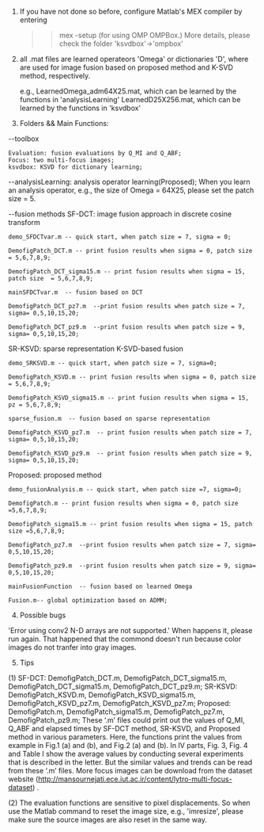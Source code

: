 
1. If you have not done so before, configure Matlab's MEX compiler by entering

    >> mex -setup 
   (for using OMP OMPBox.)
   More details, please check the folder 'ksvdbox'->'ompbox'

2. all .mat files are learned operateors 'Omega' or dictionaries 'D', where are used for image fusion based on proposed method and K-SVD method, respectively. 


   e.g., LearnedOmega_adm64X25.mat, which can be learned by the functions in 'analysisLearning'
         LearnedD25X256.mat, which can be learned by the functions in 'ksvdbox'

3. Folders && Main Functions:

--toolbox

    Evaluation: fusion evaluations by Q_MI and Q_ABF;
    Focus: two multi-focus images;
    ksvdbox: KSVD for dictionary learning;

--analysisLearning: analysis operator learning(Proposed); When you learn an analysis operator, e.g., the size of Omega = 64X25, please set the patch size = 5. 

--fusion methods
SF-DCT: image fusion approach in discrete cosine transform

    demo_SFDCTvar.m -- quick start, when patch size = 7, sigma = 0;
    
    DemofigPatch_DCT.m -- print fusion results when sigma = 0, patch size = 5,6,7,8,9;
    
    DemofigPatch_DCT_sigma15.m -- print fusion results when sigma = 15, patch size  = 5,6,7,8,9;
    
    mainSFDCTvar.m  -- fusion based on DCT
    
    DemofigPatch_DCT_pz7.m  --print fusion results when patch size = 7, sigma= 0,5,10,15,20; 
    
    DemofigPatch_DCT_pz9.m  --print fusion results when patch size = 9, sigma= 0,5,10,15,20; 


SR-KSVD: sparse representation K-SVD-based fusion

    demo_SRKSVD.m -- quick start, when patch size = 7, sigma=0;
    
    DemofigPatch_KSVD.m -- print fusion results when sigma = 0, patch size = 5,6,7,8,9;
    
    DemofigPatch_KSVD_sigma15.m -- print fusion results when sigma = 15, pz = 5,6,7,8,9;
    
    sparse_fusion.m  -- fusion based on sparse representation
    
    DemofigPatch_KSVD_pz7.m  -- print fusion results when patch size = 7, sigma= 0,5,10,15,20; 
    
    DemofigPatch_KSVD_pz9.m  -- print fusion results when patch size = 9, sigma= 0,5,10,15,20; 


Proposed: proposed method

    demo_fusionAnalysis.m -- quick start, when patch size =7, sigma=0;
    
    DemofigPatch.m -- print fusion results when sigma = 0, patch size =5,6,7,8,9;
    
    DemofigPatch_sigma15.m -- print fusion results when sigma = 15, patch size =5,6,7,8,9;
    
    DemofigPatch_pz7.m  --print fusion results when patch size = 7, sigma= 0,5,10,15,20; 
    
    DemofigPatch_pz9.m  --print fusion results when patch size = 9, sigma= 0,5,10,15,20; 

    mainFusionFunction  -- fusion based on learned Omega
    
    Fusion.m-- global optimization based on ADMM;

4. Possible bugs

  'Error using conv2 N-D arrays are not supported.'  When happens it, please run again. 
   That happened that the commond doesn't run because color images do not tranfer into gray images.

5. Tips

(1) SF-DCT: DemofigPatch_DCT.m, DemofigPatch_DCT_sigma15.m, DemofigPatch_DCT_sigma15.m, DemofigPatch_DCT_pz9.m;  SR-KSVD: DemofigPatch_KSVD.m, DemofigPatch_KSVD_sigma15.m, DemofigPatch_KSVD_pz7.m, DemofigPatch_KSVD_pz7.m; Proposed: DemofigPatch.m, DemofigPatch_sigma15.m, DemofigPatch_pz7.m, DemofigPatch_pz9.m; 
These ‘.m’ files could print out the values of Q_MI, Q_ABF and elapsed times by SF-DCT method, SR-KSVD, and Proposed method in various parameters. Here, the functions print the values from example in Fig.1 (a) and (b), and Fig.2 (a) and (b). In IV parts, Fig. 3, Fig. 4 and Table I show the average values by conducting several experiments that is described in the letter. But the similar values and trends can be read from these ‘.m’ files. More focus images can be download from the dataset website (http://mansournejati.ece.iut.ac.ir/content/lytro-multi-focus-dataset) . 

(2) The evaluation functions are sensitive to pixel displacements. So when use the Matlab command to reset the image size, e.g., 'imresize', please make sure the source images are also reset in the same way. 

